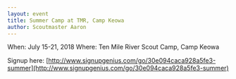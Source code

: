 ```yaml
---
layout: event
title: Summer Camp at TMR, Camp Keowa
author: Scoutmaster Aaron
---
```

When: July 15-21, 2018
Where: Ten Mile River Scout Camp, Camp Keowa

Signup here: [http://www.signupgenius.com/go/30e094caca928a5fe3-summer](http://www.signupgenius.com/go/30e094caca928a5fe3-summer)
